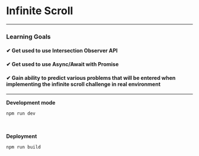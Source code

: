 # Infinite Scroll

---

### Learning Goals
#### ✔ Get used to use Intersection Observer API <br>
#### ✔ Get used to use Async/Await with Promise <br>
#### ✔ Gain ability to predict various problems that will be entered when implementing the infinite scroll challenge in real environment

---

**Development mode**
```javascript
npm run dev
```
<br>

**Deployment**
```
npm run build
```
